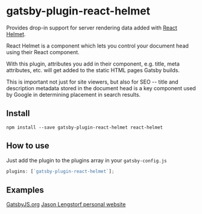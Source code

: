 # gatsby-plugin-react-helmet

Provides drop-in support for server rendering data added with
[React Helmet](https://github.com/nfl/react-helmet).

React Helmet is a component which lets you control your document head using
their React component.

With this plugin, attributes you add in their component, e.g. title, meta
attributes, etc. will get added to the static HTML pages Gatsby builds. 

This is important not just for site viewers, but also for SEO -- title and description metadata stored in the document head is a key component used by Google in determining placement in search results.

## Install

`npm install --save gatsby-plugin-react-helmet react-helmet`

## How to use

Just add the plugin to the plugins array in your `gatsby-config.js`

```javascript
plugins: [`gatsby-plugin-react-helmet`];
```

## Examples

[GatsbyJS.org](https://github.com/gatsbyjs/gatsby/blob/master/www/src/layouts/index.js)
[Jason Lengstorf personal website](https://github.com/jlengstorf/lengstorf.com/blob/master/src/components/SEO.js)
